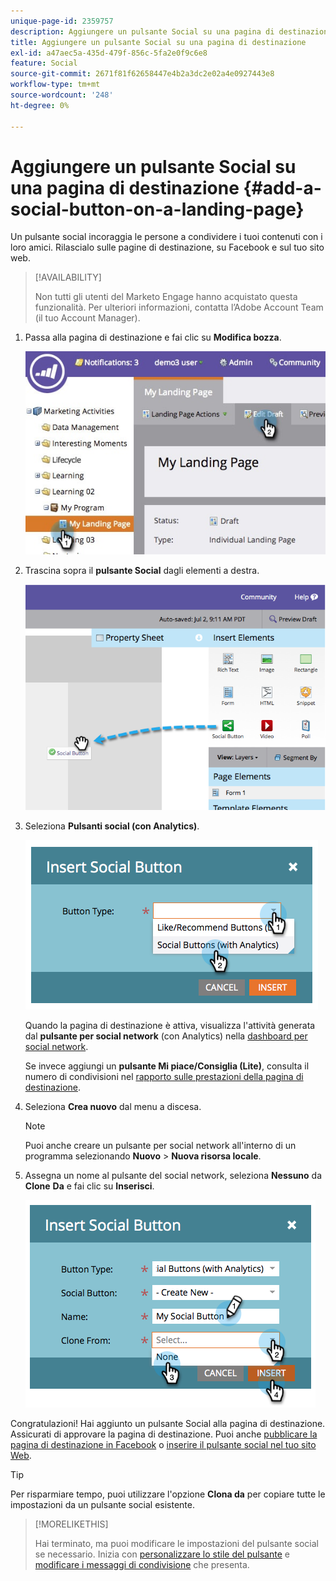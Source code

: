 ```yaml
---
unique-page-id: 2359757
description: Aggiungere un pulsante Social su una pagina di destinazione - Documentazione di Marketo - Documentazione del prodotto
title: Aggiungere un pulsante Social su una pagina di destinazione
exl-id: a47aec5a-435d-479f-856c-5fa2e0f9c6e8
feature: Social
source-git-commit: 2671f81f62658447e4b2a3dc2e02a4e0927443e8
workflow-type: tm+mt
source-wordcount: '248'
ht-degree: 0%

---
```


# Aggiungere un pulsante Social su una pagina di destinazione {#add-a-social-button-on-a-landing-page}

Un pulsante social incoraggia le persone a condividere i tuoi contenuti con i loro amici. Rilascialo sulle pagine di destinazione, su Facebook e sul tuo sito web.

>[!AVAILABILITY]
>
>Non tutti gli utenti del Marketo Engage hanno acquistato questa funzionalità. Per ulteriori informazioni, contatta l’Adobe Account Team (il tuo Account Manager).

1. Passa alla pagina di destinazione e fai clic su **Modifica bozza**.

   ![](assets/landingpageeditdraft.jpg)

1. Trascina sopra il **pulsante Social** dagli elementi a destra.

   ![](assets/image2014-9-17-10-3a35-3a6.png)

1. Seleziona **Pulsanti social (con Analytics)**.

   ![](assets/image2014-9-17-10-3a35-3a13.png)

   Quando la pagina di destinazione è attiva, visualizza l&#39;attività generata dal **pulsante per social network** (con Analytics) nella [dashboard per social network](/help/marketo/product-docs/demand-generation/social/social-functions/view-social-performance.md).

   Se invece aggiungi un **pulsante Mi piace/Consiglia (Lite)**, consulta il numero di condivisioni nel [rapporto sulle prestazioni della pagina di destinazione](/help/marketo/product-docs/demand-generation/landing-pages/understanding-landing-pages/landing-page-performance-report.md).

1. Seleziona **Crea nuovo** dal menu a discesa.

   >[!NOTE]
   >
   >Puoi anche creare un pulsante per social network all&#39;interno di un programma selezionando **Nuovo** > **Nuova risorsa locale**.

1. Assegna un nome al pulsante del social network, seleziona **Nessuno** da **Clone** **Da** e fai clic su **Inserisci**.

   ![](assets/image2014-9-17-10-3a35-3a26.png)

Congratulazioni! Hai aggiunto un pulsante Social alla pagina di destinazione. Assicurati di approvare la pagina di destinazione. Puoi anche [pubblicare la pagina di destinazione in Facebook](/help/marketo/product-docs/demand-generation/facebook/publish-landing-pages-to-facebook.md) o [inserire il pulsante social nel tuo sito Web](/help/marketo/product-docs/demand-generation/social/social-functions/deploy-social-on-your-website.md).

>[!TIP]
>
>Per risparmiare tempo, puoi utilizzare l&#39;opzione **Clona da** per copiare tutte le impostazioni da un pulsante social esistente.

>[!MORELIKETHIS]
>
>Hai terminato, ma puoi modificare le impostazioni del pulsante social se necessario. Inizia con [personalizzare lo stile del pulsante](/help/marketo/product-docs/demand-generation/social/configuring-social-actions/customize-social-app-button.md) e [modificare i messaggi di condivisione](/help/marketo/product-docs/demand-generation/social/configuring-social-actions/configure-social-sign-up-share-flow.md) che presenta.
